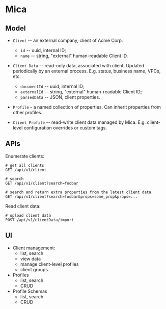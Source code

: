 # Mica

## Model

- `Client` -- an external company, client of Acme Corp.
  - `id` -- uuid, internal ID;
  - `name` -- string, "external" human-readable Client ID.

- `Client Data` -- read-only data, associated with client. Updated
  periodically by an external process. E.g. status, business name, VPCs, etc.
  - `documentId` -- uuid, internal ID;
  - `externalId` -- string, "external" human-readable Client ID;
  - `parsedData` -- JSON, client properties.

- `Profile` - a named collection of properties. Can inherit properties from
  other profiles.

- `Client Profile` -- read-write client data managed by Mica. E.g. client-level
  configuration overrides or custom tags.

## APIs

Enumerate clients:

```
# get all clients
GET /api/v1/client

# search
GET /api/v1/client?search=foobar

# search and return extra properties from the latest client data
GET /api/v1/client?search=foobar&props=some_prop&props=...
```

Read client data:

```
# upload client data
POST /api/v1/clientData/import
```

## UI

- Client management:
  - list, search
  - view data
  - manage client-level profiles
  - client groups
- Profiles
  - list, search
  - CRUD
- Profile Schemas
  - list, search
  - CRUD
